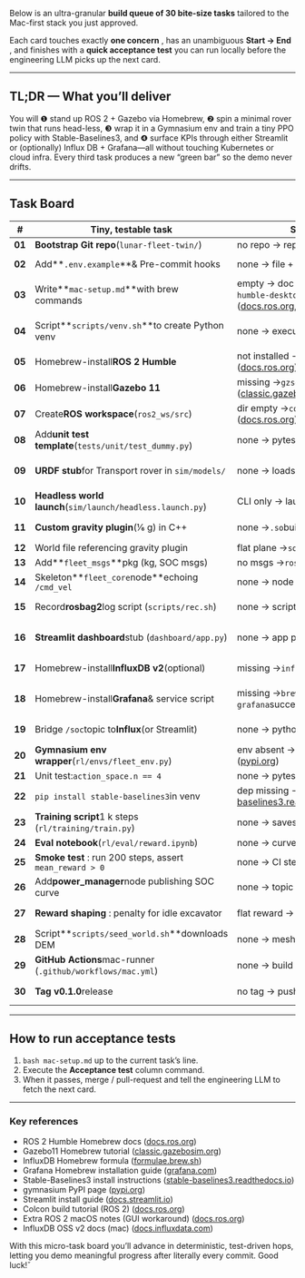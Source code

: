 Below is an ultra-granular **build queue of 30 bite-size tasks** tailored to the Mac-first stack you just approved.

Each card touches exactly  **one concern** , has an unambiguous  **Start → End** , and finishes with a **quick acceptance test** you can run locally before the engineering LLM picks up the next card.

---

## TL;DR — What you’ll deliver

You will ❶ stand up ROS 2 + Gazebo via Homebrew, ❷ spin a minimal rover twin that runs head-less, ❸ wrap it in a Gymnasium env and train a tiny PPO policy with Stable-Baselines3, and ❹ surface KPIs through either Streamlit or (optionally) Influx DB + Grafana—all without touching Kubernetes or cloud infra. Every third task produces a new “green bar” so the demo never drifts.

---

## Task Board

| #            | Tiny, testable task                                                | Start → End                                                                                                                                                                                                                                                                                                                                                                                             | Acceptance test                                                                                                                                                                                     |
| ------------ | ------------------------------------------------------------------ | -------------------------------------------------------------------------------------------------------------------------------------------------------------------------------------------------------------------------------------------------------------------------------------------------------------------------------------------------------------------------------------------------------- | --------------------------------------------------------------------------------------------------------------------------------------------------------------------------------------------------- |
| **01** | **Bootstrap Git repo**(`lunar-fleet-twin/`)                | no repo → repo on GitHub                                                                                                                                                                                                                                                                                                                                                                                | `git clone`succeeds                                                                                                                                                                               |
| **02** | Add**`.env.example`**& Pre-commit hooks                          | none → file + hook committed                                                                                                                                                                                                                                                                                                                                                                            | `pre-commit run --all-files`passes                                                                                                                                                                |
| **03** | Write**`mac-setup.md`**with brew commands                        | empty → doc lists `brew install ros-humble-desktop gazebo11`etc. ([docs.ros.org](https://docs.ros.org/en/humble/Installation/Alternatives/macOS-Development-Setup.html?utm_source=chatgpt.com "macOS (source) — ROS 2 Documentation: Humble documentation"),[classic.gazebosim.org](https://classic.gazebosim.org/tutorials?tut=install_on_mac&utm_source=chatgpt.com "Install Gazebo on Mac (using homebrew)")) | reviewer opens file                                                                                                                                                                                 |
| **04** | Script**`scripts/venv.sh`**to create Python venv                 | none → executable script                                                                                                                                                                                                                                                                                                                                                                                | `bash scripts/venv.sh`drops an `.venv/`dir                                                                                                                                                      |
| **05** | Homebrew-install**ROS 2 Humble**                             | not installed →`ros2 --version`works ([docs.ros.org](https://docs.ros.org/en/humble/Installation/Alternatives/macOS-Development-Setup.html?utm_source=chatgpt.com "macOS (source) — ROS 2 Documentation: Humble documentation"))                                                                                                                                                                           | `ros2 --version`prints                                                                                                                                                                            |
| **06** | Homebrew-install**Gazebo 11**                                | missing →`gzserver --version`prints ([classic.gazebosim.org](https://classic.gazebosim.org/tutorials?tut=install_on_mac&utm_source=chatgpt.com "Install Gazebo on Mac (using homebrew)"))                                                                                                                                                                                                                   | binary responds                                                                                                                                                                                     |
| **07** | Create**ROS workspace**(`ros2_ws/src`)                     | dir empty →`colcon build`ok ([docs.ros.org](https://docs.ros.org/en/foxy/Tutorials/Beginner-Client-Libraries/Colcon-Tutorial.html?utm_source=chatgpt.com "Using colcon to build packages — ROS 2 Documentation"))ˇ                                                                                                                                                                                        |                                                                                                                                                                                                     |
| **08** | Add**unit test template**(`tests/unit/test_dummy.py`)      | none → pytest passes                                                                                                                                                                                                                                                                                                                                                                                    | `pytest -q`= 1 passed                                                                                                                                                                             |
| **09** | **URDF stub**for Transport rover in `sim/models/`          | none → loads in RViz                                                                                                                                                                                                                                                                                                                                                                                    | `ros2 launch sim view_stub.launch.py`shows model                                                                                                                                                  |
| **10** | **Headless world launch**(`sim/launch/headless.launch.py`) | CLI only → launch file exists                                                                                                                                                                                                                                                                                                                                                                           | `ros2 launch sim headless.launch.py`exits 0                                                                                                                                                       |
| **11** | **Custom gravity plugin**(1⁄6 g) in C++                     | none →`.so`builds                                                                                                                                                                                                                                                                                                                                                                                     | topic `/world/gravity`≈ -1.63 m s⁻²                                                                                                                                                            |
| **12** | World file referencing gravity plugin                              | flat plane →`south_pole.world`loads                                                                                                                                                                                                                                                                                                                                                                   | digger “floats” correctly                                                                                                                                                                         |
| **13** | Add**`fleet_msgs`**pkg (kg, SOC msgs)                            | no msgs →`ros2 interface show`ok                                                                                                                                                                                                                                                                                                                                                                      | compiles in workspace                                                                                                                                                                               |
| **14** | Skeleton**`fleet_core`node**echoing `/cmd_vel`                 | none → node publishes                                                                                                                                                                                                                                                                                                                                                                                   | `ros2 topic echo /cmd_vel`prints                                                                                                                                                                  |
| **15** | Record**rosbag2**log script (`scripts/rec.sh`)             | none → script saves file                                                                                                                                                                                                                                                                                                                                                                                | bag > 0 KB on disk ([docs.ros.org](https://docs.ros.org/en/foxy/Tutorials/Beginner-Client-Libraries/Colcon-Tutorial.html?utm_source=chatgpt.com "Using colcon to build packages — ROS 2 Documentation")) |
| **16** | **Streamlit dashboard**stub (`dashboard/app.py`)           | none → app prints “Hello”                                                                                                                                                                                                                                                                                                                                                                             | `streamlit run dashboard/app.py`opens browser                                                                                                                                                     |
| **17** | Homebrew-install**InfluxDB v2**(optional)                    | missing →`influx version`                                                                                                                                                                                                                                                                                                                                                                             | command returns ✔ ([formulae.brew.sh](https://formulae.brew.sh/formula/influxdb?utm_source=chatgpt.com "influxdb - Homebrew Formulae"))                                                                  |
| **18** | Homebrew-install**Grafana**& service script                  | missing →`brew services start grafana`succeeds ([grafana.com](https://grafana.com/docs/grafana/latest/setup-grafana/installation/mac/?utm_source=chatgpt.com "Install Grafana on macOS"))                                                                                                                                                                                                                   | `curl localhost:3000`returns login HTML                                                                                                                                                           |
| **19** | Bridge `/soc`topic to**Influx**(or Streamlit)              | none → python bridge publishes                                                                                                                                                                                                                                                                                                                                                                          | query or chart shows time-series                                                                                                                                                                    |
| **20** | **Gymnasium env wrapper**(`rl/envs/fleet_env.py`)          | env absent →`gym.make`works ([pypi.org](https://pypi.org/project/gymnasium/?utm_source=chatgpt.com "gymnasium - PyPI"))                                                                                                                                                                                                                                                                                     | `env.reset()`returns ndarray                                                                                                                                                                      |
| **21** | Unit test:`action_space.n == 4`                                  | none → pytest passes                                                                                                                                                                                                                                                                                                                                                                                    | CI green                                                                                                                                                                                            |
| **22** | `pip install stable-baselines3`in venv                           | dep missing → import ok ([stable-baselines3.readthedocs.io](https://stable-baselines3.readthedocs.io/en/master/guide/install.html?utm_source=chatgpt.com "Installation — Stable Baselines3 2.6.1a1 documentation"))                                                                                                                                                                                          | `python -c "import stable_baselines3"`                                                                                                                                                            |
| **23** | **Training script**1 k steps (`rl/training/train.py`)      | none → saves `ppo.zip`                                                                                                                                                                                                                                                                                                                                                                                | file exists, size > 0                                                                                                                                                                               |
| **24** | **Eval notebook**(`rl/eval/reward.ipynb`)                  | none → curve plotted                                                                                                                                                                                                                                                                                                                                                                                    | screenshot added to repo                                                                                                                                                                            |
| **25** | **Smoke test** : run 200 steps, assert `mean_reward > 0`   | none → CI step green                                                                                                                                                                                                                                                                                                                                                                                    |                                                                                                                                                                                                     |
| **26** | Add**power_manager**node publishing SOC curve                | none → topic `/soc`updates                                                                                                                                                                                                                                                                                                                                                                            | dig loop consumes battery                                                                                                                                                                           |
| **27** | **Reward shaping** : penalty for idle excavator              | flat reward → code committed                                                                                                                                                                                                                                                                                                                                                                            | smoke test reward ↑ vs prev                                                                                                                                                                        |
| **28** | Script**`scripts/seed_world.sh`**downloads DEM                   | none → mesh in `sim/worlds/`                                                                                                                                                                                                                                                                                                                                                                          | file size > 5 MB                                                                                                                                                                                    |
| **29** | **GitHub Actions**mac-runner (`.github/workflows/mac.yml`) | none → build badge green                                                                                                                                                                                                                                                                                                                                                                                | action runs colcon + pytest                                                                                                                                                                         |
| **30** | **Tag v0.1.0**release                                        | no tag → pushed to GitHub                                                                                                                                                                                                                                                                                                                                                                               | `gh release view`shows notes                                                                                                                                                                      |

---

## How to run acceptance tests

1. `bash mac-setup.md` up to the current task’s line.
2. Execute the **Acceptance test** column command.
3. When it passes, merge / pull-request and tell the engineering LLM to fetch the next card.

---

### Key references

* ROS 2 Humble Homebrew docs ([docs.ros.org](https://docs.ros.org/en/humble/Installation/Alternatives/macOS-Development-Setup.html?utm_source=chatgpt.com "macOS (source) — ROS 2 Documentation: Humble documentation"))
* Gazebo11 Homebrew tutorial ([classic.gazebosim.org](https://classic.gazebosim.org/tutorials?tut=install_on_mac&utm_source=chatgpt.com "Install Gazebo on Mac (using homebrew)"))
* InfluxDB Homebrew formula ([formulae.brew.sh](https://formulae.brew.sh/formula/influxdb?utm_source=chatgpt.com "influxdb - Homebrew Formulae"))
* Grafana Homebrew installation guide ([grafana.com](https://grafana.com/docs/grafana/latest/setup-grafana/installation/mac/?utm_source=chatgpt.com "Install Grafana on macOS"))
* Stable-Baselines3 install instructions ([stable-baselines3.readthedocs.io](https://stable-baselines3.readthedocs.io/en/master/guide/install.html?utm_source=chatgpt.com "Installation — Stable Baselines3 2.6.1a1 documentation"))
* gymnasium PyPI page ([pypi.org](https://pypi.org/project/gymnasium/?utm_source=chatgpt.com "gymnasium - PyPI"))
* Streamlit install guide ([docs.streamlit.io](https://docs.streamlit.io/get-started/installation?utm_source=chatgpt.com "Install Streamlit"))
* Colcon build tutorial (ROS 2) ([docs.ros.org](https://docs.ros.org/en/foxy/Tutorials/Beginner-Client-Libraries/Colcon-Tutorial.html?utm_source=chatgpt.com "Using colcon to build packages — ROS 2 Documentation"))
* Extra ROS 2 macOS notes (GUI workaround) ([docs.ros.org](https://docs.ros.org/en/humble/Tutorials/Advanced/Simulators/Webots/Installation-MacOS.html?utm_source=chatgpt.com "Installation (macOS) — ROS 2 Documentation: Humble documentation"))
* InfluxDB OSS v2 docs (mac) ([docs.influxdata.com](https://docs.influxdata.com/influxdb/v2/install/?utm_source=chatgpt.com "Install InfluxDB OSS v2"))

With this micro-task board you’ll advance in deterministic, test-driven hops, letting you demo meaningful progress after literally every commit. Good luck!ˇ
